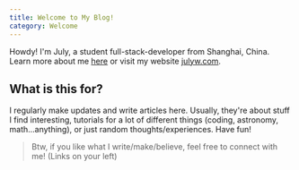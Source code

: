 ```yaml
---
title: Welcome to My Blog!
category: Welcome
---
```

Howdy! I'm July, a student full-stack-developer from Shanghai, China. Learn more about me  [here](/about) or visit my website [julyw.com](https://julyw.com/). 

## What is this for?

I regularly make updates and write articles here. Usually, they're about stuff I find interesting, tutorials for a lot of different things (coding, astronomy, math...anything), or just random thoughts/experiences. Have fun!



> Btw, if you like what I write/make/believe, feel free to connect with me! (Links on your left)


